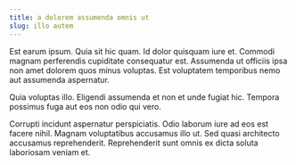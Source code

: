```yaml
---
title: a dolorem assumenda omnis ut
slug: illo autem
---
```


Est earum ipsum. Quia sit hic quam. Id dolor quisquam iure et. Commodi magnam perferendis cupiditate consequatur est. Assumenda ut officiis ipsa non amet dolorem quos minus voluptas. Est voluptatem temporibus nemo aut assumenda aspernatur.

Quia voluptas illo. Eligendi assumenda et non et unde fugiat hic. Tempora possimus fuga aut eos non odio qui vero.

Corrupti incidunt aspernatur perspiciatis. Odio laborum iure ad eos est facere nihil. Magnam voluptatibus accusamus illo ut. Sed quasi architecto accusamus reprehenderit. Reprehenderit sunt omnis ex dicta soluta laboriosam veniam et.
